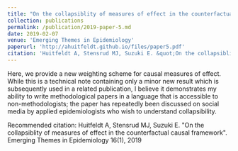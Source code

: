 ```yaml
---
title: "On the collapsiblity of measures of effect in the counterfactual causal framework"
collection: publications
permalink: /publication/2019-paper-5.md
date: 2019-02-07
venue: 'Emerging Themes in Epidemiology'
paperurl: 'http://ahuitfeldt.github.io/files/paper5.pdf'
citation: 'Huitfeldt A, Stensrud MJ, Suzuki E. &quot;On the collapsiblity of measures of effect in the counterfactual causal framework&quot;. Emerging Themes in Epidemiology 16(1), 2019'
---
```

Here, we provide a new weighting scheme for causal measures of effect. While this is a technical note containing only a minor new result which is subsequently used in a related publication, I believe it demonstrates my ability to write methodological papers in a language that is accessible to non-methodologists; the paper has repeatedly been discussed on social media by applied epidemiologists who wish to understand collapsibility.

Recommended citation: Huitfeldt A, Stensrud MJ, Suzuki E. &quot;On the collapsiblity of measures of effect in the counterfactual causal framework&quot;. Emerging Themes in Epidemiology 16(1), 2019